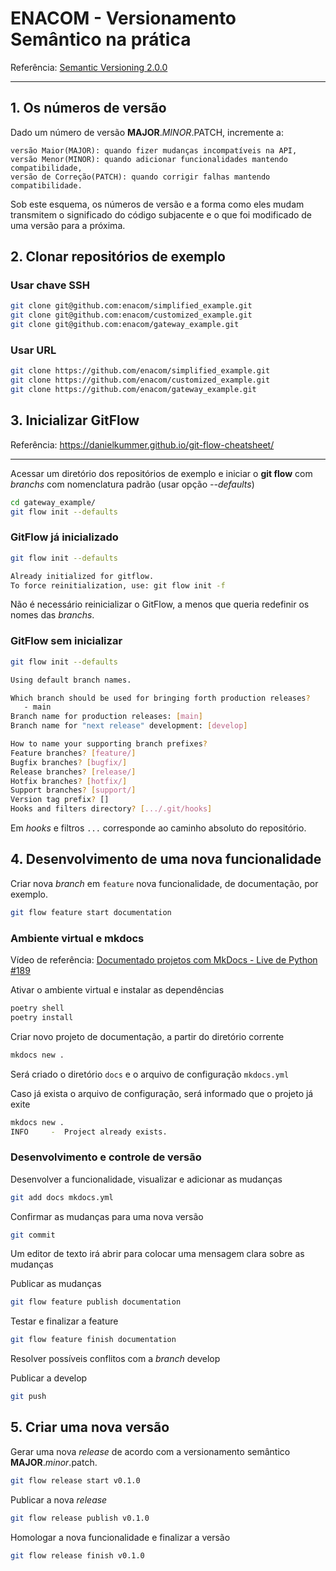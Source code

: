 # ENACOM - Versionamento Semântico na prática

Referência: [Semantic Versioning 2.0.0](https://semver.org/)

---

## 1. Os números de versão
Dado um número de versão **MAJOR**.*MINOR*.PATCH, incremente a:

    versão Maior(MAJOR): quando fizer mudanças incompatíveis na API,
    versão Menor(MINOR): quando adicionar funcionalidades mantendo compatibilidade,
    versão de Correção(PATCH): quando corrigir falhas mantendo compatibilidade.

Sob este esquema, os números de versão e a forma como eles mudam transmitem o significado do código subjacente e o que foi modificado de uma versão para a próxima.

## 2. Clonar repositórios de exemplo

### Usar chave SSH
```sh
git clone git@github.com:enacom/simplified_example.git
git clone git@github.com:enacom/customized_example.git
git clone git@github.com:enacom/gateway_example.git
```

### Usar URL
```sh
git clone https://github.com/enacom/simplified_example.git
git clone https://github.com/enacom/customized_example.git
git clone https://github.com/enacom/gateway_example.git
```

## 3. Inicializar GitFlow

Referência: https://danielkummer.github.io/git-flow-cheatsheet/

---


Acessar um diretório dos repositórios de exemplo e iniciar o **git flow** com *branchs* com nomenclatura padrão (usar opção *--defaults*)
```sh
cd gateway_example/
git flow init --defaults
```

### GitFlow já inicializado
```sh
git flow init --defaults

Already initialized for gitflow.
To force reinitialization, use: git flow init -f
```

Não é necessário reinicializar o GitFlow, a menos que queria redefinir os nomes das *branchs*.

### GitFlow sem inicializar
```sh
git flow init --defaults

Using default branch names.

Which branch should be used for bringing forth production releases?
   - main
Branch name for production releases: [main]
Branch name for "next release" development: [develop]

How to name your supporting branch prefixes?
Feature branches? [feature/]
Bugfix branches? [bugfix/]
Release branches? [release/]
Hotfix branches? [hotfix/]
Support branches? [support/]
Version tag prefix? []
Hooks and filters directory? [.../.git/hooks]
```

Em *hooks* e filtros `...` corresponde ao caminho absoluto do repositório.

## 4. Desenvolvimento de uma nova funcionalidade
Criar nova *branch* em `feature` nova funcionalidade, de documentação, por exemplo.

```sh
git flow feature start documentation
```

### Ambiente virtual e mkdocs
Vídeo de referência: [Documentado projetos com MkDocs - Live de Python #189](https://www.youtube.com/watch?v=GW6nAJ1NHUQ)

Ativar o ambiente virtual e instalar as dependências
```sh
poetry shell
poetry install
```

Criar novo projeto de documentação, a partir do diretório corrente
```sh
mkdocs new .
```
Será criado o diretório `docs` e o arquivo de configuração `mkdocs.yml`

Caso já exista o arquivo de configuração, será informado que o projeto já exite
```sh
mkdocs new .
INFO     -  Project already exists.
```

### Desenvolvimento e controle de versão

Desenvolver a funcionalidade, visualizar e adicionar as mudanças
```sh
git add docs mkdocs.yml
```

Confirmar as mudanças para uma nova versão
```sh
git commit
```
Um editor de texto irá abrir para colocar uma mensagem clara sobre as mudanças

Publicar as mudanças
```sh
git flow feature publish documentation
```

Testar e finalizar a feature
```sh
git flow feature finish documentation
```

Resolver possíveis conflitos com a *branch* develop

Publicar a develop
```sh
git push
```

## 5. Criar uma nova versão

Gerar uma nova *release* de acordo com a versionamento semântico **MAJOR**.*minor*.patch.
```sh
git flow release start v0.1.0
```

Publicar a nova *release*
```sh
git flow release publish v0.1.0
```

Homologar a nova funcionalidade e finalizar a versão
```sh
git flow release finish v0.1.0
```
